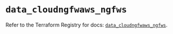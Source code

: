 # `data_cloudngfwaws_ngfws`

Refer to the Terraform Registry for docs: [`data_cloudngfwaws_ngfws`](https://registry.terraform.io/providers/paloaltonetworks/cloudngfwaws/3.0.4/docs/data-sources/ngfws).
